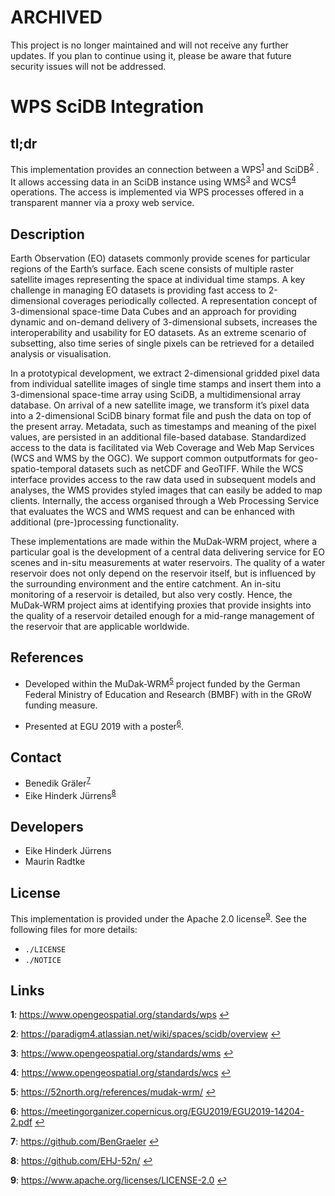 # ARCHIVED

This project is no longer maintained and will not receive any further updates. If you plan to continue using it, please be aware that future security issues will not be addressed.

# WPS SciDB Integration


## tl;dr

This implementation provides an connection between a
WPS<sup id="user-content-a1">[1](#user-content-f1)</sup>
and
SciDB<sup id="user-content-a2">[2](#user-content-f2)</sup>
. It allows accessing data in an SciDB instance using
WMS<sup id="user-content-a3">[3](#user-content-f3)</sup>
and
WCS<sup id="user-content-a4">[4](#user-content-f4)</sup>
operations. The access is implemented via WPS processes offered in a
transparent manner via a proxy web service.


## Description

Earth Observation (EO) datasets commonly provide scenes for particular
regions of the Earth’s surface. Each scene consists of multiple raster
satellite images representing the space at individual time stamps. A
key challenge in managing EO datasets is providing fast access to
2-dimensional coverages periodically collected. A representation concept
of 3-dimensional space-time Data Cubes and an approach for providing
dynamic and on-demand delivery of 3-dimensional subsets, increases the
interoperability and usability for EO datasets. As an extreme scenario of
subsetting, also time series of single pixels can be retrieved for a
detailed analysis or visualisation.


In a prototypical development, we extract 2-dimensional gridded pixel
data from individual satellite images of single time stamps and insert
them into a 3-dimensional space-time array using SciDB, a multidimensional
array database. On arrival of a new satellite image, we transform it’s
pixel data into a 2-dimensional SciDB binary format file and push the
data on top of the present array. Metadata, such as timestamps and meaning
of the pixel values, are persisted in an additional file-based database.
Standardized access to the data is facilitated via Web Coverage and Web
Map Services (WCS and WMS by the OGC). We support common outputformats for
geo-spatio-temporal datasets such as netCDF and GeoTIFF. While the WCS
interface provides access to the raw data used in subsequent models and
analyses, the WMS provides styled images that can easily be added to map
clients. Internally, the access organised through a Web Processing Service
that evaluates the WCS and WMS request and can be enhanced with additional
(pre-)processing functionality.


These implementations are made within the MuDak-WRM project, where a
particular goal is the development of a central data delivering service for
EO scenes and in-situ measurements at water reservoirs. The quality of a
water reservoir does not only depend on the reservoir itself, but is
influenced by the surrounding environment and the entire catchment. An
in-situ monitoring of a reservoir is detailed, but also very costly. Hence,
the MuDak-WRM project aims at identifying proxies that provide insights into
the quality of a reservoir detailed enough for a mid-range management of the
reservoir that are applicable worldwide.


## References

* Developed within the
  MuDak-WRM<sup id="user-content-a5">[5](#user-content-f5)</sup>
  project funded by the German Federal Ministry of Education and Research (BMBF)
  with in the GRoW funding measure.

* Presented at EGU 2019 with a
  poster<sup id="user-content-a6">[6](#user-content-f6)</sup>.


## Contact

* Benedik Gräler<sup id="user-content-a7">[7](#user-content-f7)</sup>
* Eike Hinderk Jürrens<sup id="user-content-a8">[8](#user-content-f8)</sup>


## Developers

* Eike Hinderk Jürrens
* Maurin Radtke


## License

This implementation is provided under the Apache 2.0
license<sup id="user-content-a9">[9](#user-content-f9)</sup>.
See the following files for more details:

* `./LICENSE`
* `./NOTICE`


## Links

<b id="user-content-f1">1</b>: https://www.opengeospatial.org/standards/wps [↩](#user-content-a1)

<b id="user-content-f2">2</b>: https://paradigm4.atlassian.net/wiki/spaces/scidb/overview [↩](#user-content-a2)

<b id="user-content-f3">3</b>: https://www.opengeospatial.org/standards/wms [↩](#user-content-a3)

<b id="user-content-f4">4</b>: https://www.opengeospatial.org/standards/wcs [↩](#user-content-a4)

<b id="user-content-f5">5</b>: https://52north.org/references/mudak-wrm/ [↩](#user-content-a5)

<b id="user-content-f6">6</b>: https://meetingorganizer.copernicus.org/EGU2019/EGU2019-14204-2.pdf [↩](#user-content-a6)

<b id="user-content-f7">7</b>: https://github.com/BenGraeler [↩](#user-content-a7)

<b id="user-content-f8">8</b>: https://github.com/EHJ-52n/ [↩](#user-content-a8)

<b id="user-content-f9">9</b>: https://www.apache.org/licenses/LICENSE-2.0 [↩](#user-content-a9)
